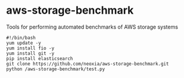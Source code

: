 # aws-storage-benchmark
Tools for performing automated benchmarks of AWS storage systems


```
#!/bin/bash
yum update -y
yum install fio -y
yum install git -y 
pip install elasticsearch
git clone https://github.com/neoxia/aws-storage-benchmark.git
python /aws-storage-benchmark/test.py
```
